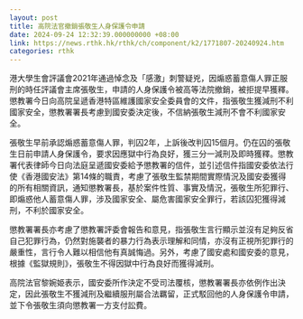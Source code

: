 ```yaml
---
layout: post
title: 高院法官撤銷張敬生人身保護令申請
date: 2024-09-24 12:32:39.000000000 +08:00
link: https://news.rthk.hk/rthk/ch/component/k2/1771807-20240924.htm
categories: rthk
---
```


港大學生會評議會2021年通過悼念及「感激」刺警疑兇，因煽惑蓄意傷人罪正服刑的時任評議會主席張敬生，申請的人身保護令被高等法院撤銷，被拒提早獲釋。懲教署今日向高院呈遞香港特區維護國家安全委員會的文件，指張敬生獲減刑不利國家安全，懲教署署長考慮到國安委決定後，不信納張敬生減刑不會不利國家安全。

張敬生早前承認煽惑蓄意傷人罪，判囚2年，上訴後改判囚15個月。仍在囚的張敬生日前申請人身保護令，要求因應獄中行為良好，獲三分一減刑及即時獲釋。懲教署代表律師今日向法庭呈遞國安委給予懲教署的信件，並引述信件指國安委依法行使《香港國安法》第14條的職責，考慮了張敬生監禁期間實際情況及國安委獲得的所有相關資訊，通知懲教署長，基於案件性質、事實及情況，張敬生所犯罪行、即煽惑他人蓄意傷人罪，涉及國家安全、屬危害國家安全罪行，若該囚犯獲得減刑，不利於國家安全。

懲教署署長亦考慮了懲教署評委會報告和意見，指張敬生言行顯示並沒有足夠反省自己犯罪行為，仍然對施襲者的暴力行為表示理解和同情，亦沒有正視所犯罪行的嚴重性，言行令人難以相信他有真誠悔過。另外，考慮了國安處和國安委的意見，根據《監獄規則》，張敬生不得因獄中行為良好而獲得減刑。

高院法官黎婉姫表示，國安委所作決定不受司法覆核，懲教署署長亦依例作出決定，因此張敬生不獲減刑及繼續服刑屬合法羈留，正式駁回他的人身保護令申請，並下令張敬生須向懲教署一方支付訟費。
